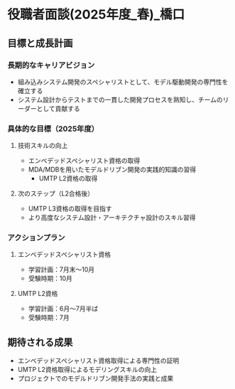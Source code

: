 # 役職者面談(2025年度_春)_橋口

## 目標と成長計画

### 長期的なキャリアビジョン
- 組み込みシステム開発のスペシャリストとして、モデル駆動開発の専門性を確立する
- システム設計からテストまでの一貫した開発プロセスを熟知し、チームのリーダーとして貢献する

### 具体的な目標（2025年度）
1. 技術スキルの向上
   - エンベデッドスペシャリスト資格の取得
   - MDA/MDBを用いたモデルドリブン開発の実践的知識の習得
     - UMTP L2資格の取得

2. 次のステップ（L2合格後）
   - UMTP L3資格の取得を目指す
   - より高度なシステム設計・アーキテクチャ設計のスキル習得

### アクションプラン
1. エンベデッドスペシャリスト資格
   - 学習計画：7月末～10月
   - 受験時期：10月

2. UMTP L2資格
   - 学習計画：6月～7月半ば
   - 受験時期：7月


## 期待される成果
- エンベデッドスペシャリスト資格取得による専門性の証明
- UMTP L2資格取得によるモデリングスキルの向上
- プロジェクトでのモデルドリブン開発手法の実践と成果

